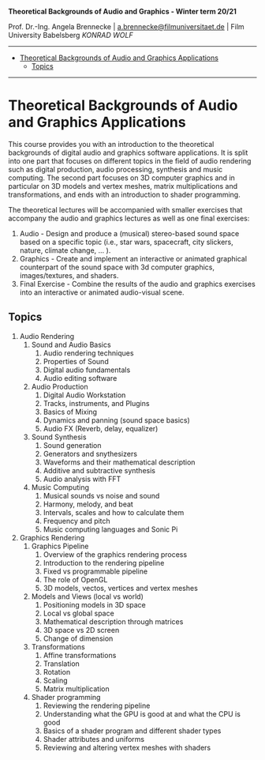 <!-- ---  
title: Theoretical Backgrounds of Audio and Graphics
author: Angela Brennecke
affiliation: Film University Babelsberg KONRAD WOLF
date: Winter term 20/21
---   -->
**Theoretical Backgrounds of Audio and Graphics - Winter term 20/21**

Prof. Dr.-Ing. Angela Brennecke | a.brennecke@filmuniversitaet.de | Film University Babelsberg *KONRAD WOLF*

---

- [Theoretical Backgrounds of Audio and Graphics Applications](#theoretical-backgrounds-of-audio-and-graphics-applications)
  - [Topics](#topics)

---

# Theoretical Backgrounds of Audio and Graphics Applications

This course provides you with an introduction to the theoretical backgrounds of digital audio and graphics software applications. It is split into one part that focuses on different topics in the field of audio rendering such as digital production, audio processing, synthesis and music computing. The second part focuses on 3D computer graphics and in particular on 3D models and vertex meshes, matrix multiplications and transformations, and ends with an introduction to shader programming.

The theoretical lectures will be accompanied with smaller exercises that accompany the audio and graphics lectures as well as one final exercises:
1) Audio - Design and produce a (musical) stereo-based sound space based on a specific topic (i.e., star wars, spacecraft, city slickers, nature, climate change, ... ).
2) Graphics - Create and implement an interactive or animated graphical counterpart of the sound space with 3d computer graphics, images/textures, and shaders.
3) Final Exercise - Combine the results of the audio and graphics exercises into an interactive or animated audio-visual scene.

 ## Topics

1) Audio Rendering 
   1) Sound and Audio Basics
      1) Audio rendering techniques
      2) Properties of Sound
      3) Digital audio fundamentals
      4) Audio editing software
   2) Audio Production
      1) Digital Audio Workstation
      2) Tracks, instruments, and Plugins
      3) Basics of Mixing 
      4) Dynamics and panning (sound space basics)
      5) Audio FX (Reverb, delay, equalizer)
   3) Sound Synthesis
      1) Sound generation
      2) Generators and snythesizers
      3) Waveforms and their mathematical description
      4) Additive and subtractive synthesis
      5) Audio analysis with FFT
   4) Music Computing
      1) Musical sounds vs noise and sound
      2) Harmony, melody, and beat 
      3) Intervals, scales and how to calculate them
      4) Frequency and pitch
      5) Music computing languages and Sonic Pi
2) Graphics Rendering 
   1) Graphics Pipeline
      1) Overview of the graphics rendering process
      2) Introduction to the rendering pipeline
      3) Fixed vs programmable pipeline
      4) The role of OpenGL
      5) 3D models, vectos, vertices and vertex meshes
   2) Models and Views (local vs world)
      1) Positioning models in 3D space
      2) Local vs global space
      3) Mathematical description through matrices
      4) 3D space vs 2D screen
      5) Change of dimension
   3) Transformations
      1) Affine transformations
      2) Translation
      3) Rotation
      4) Scaling
      5) Matrix multiplication
   4) Shader programming
      1) Reviewing the rendering pipeline
      2) Understanding what the GPU is good at and what the CPU is good
      3) Basics of a shader program and different shader types
      4) Shader attributes and uniforms
      5) Reviewing and altering vertex meshes with shaders

